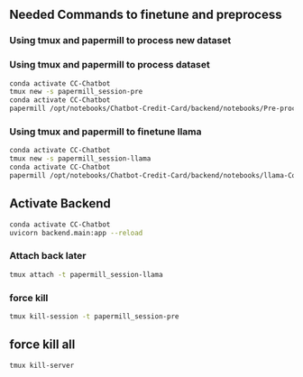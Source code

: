 ## Needed Commands to finetune and preprocess
### Using tmux and papermill to process new dataset
### Using tmux and papermill to process dataset
```bash
conda activate CC-Chatbot
tmux new -s papermill_session-pre
conda activate CC-Chatbot
papermill /opt/notebooks/Chatbot-Credit-Card/backend/notebooks/Pre-processing-Dataset1.ipynb /opt/notebooks/Chatbot-Credit-Card/backend/notebooks/outputs/Pre-processing-Dataset1.ipynb
```

### Using tmux and papermill to finetune llama
```bash
conda activate CC-Chatbot
tmux new -s papermill_session-llama
conda activate CC-Chatbot
papermill /opt/notebooks/Chatbot-Credit-Card/backend/notebooks/llama-Copy3.ipynb /opt/notebooks/Chatbot-Credit-Card/backend/notebooks/outputs/llama-output.ipynb
```

## Activate Backend
```bash
conda activate CC-Chatbot
uvicorn backend.main:app --reload
```
### Attach back later
```bash
tmux attach -t papermill_session-llama
```

### force kill
```bash
tmux kill-session -t papermill_session-pre
```

## force kill all
```bash
tmux kill-server
```
